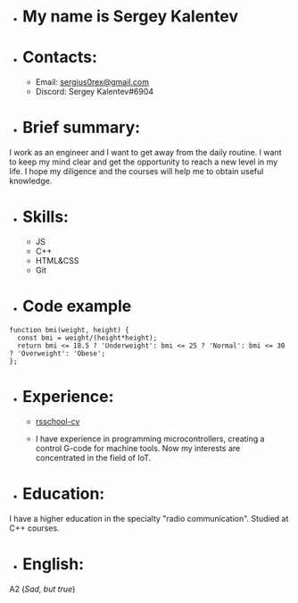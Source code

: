 * # My name is Sergey Kalentev

* # Contacts:
   * Email: sergius0rex@gmail.com
   * Discord: Sergey Kalentev#6904

* # Brief summary:
I work as an engineer and I want to get away from the daily routine. I want to keep my mind clear and get the opportunity to reach a new level in my life. I hope my diligence and the courses will help me to obtain useful knowledge.

* # Skills:
   * JS
   * C++
   * HTML&CSS
   * Git

* # Code example
```
function bmi(weight, height) {
  const bmi = weight/(height*height);
  return bmi <= 18.5 ? 'Underweight': bmi <= 25 ? 'Normal': bmi <= 30 ? 'Overweight': 'Obese';
};
```

* # Experience:
   * [rsschool-cv](https://github.com/SergeyKalentev/rsschool-cv.git)

   * I have experience in programming microcontrollers, creating a control G-code for machine tools. Now my interests are concentrated in the field of IoT.

* # Education:
I have a higher education in the specialty "radio communication". Studied at C++ courses.

* # English:
A2 (*Sad, but true*)
